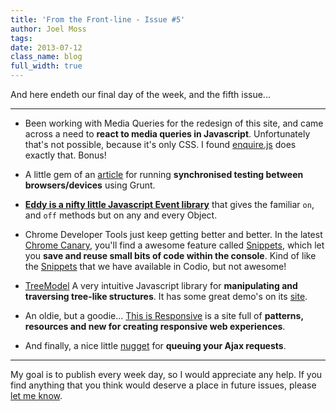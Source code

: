 ```yaml
---
title: 'From the Front-line - Issue #5'
author: Joel Moss
tags:
date: 2013-07-12
class_name: blog
full_width: true
---
```


And here endeth our final day of the week, and the fifth issue...

---

 - Been working with Media Queries for the redesign of this site, and came across a need to **react to media queries in Javascript**. Unfortunately that's not possible, because it's only CSS. I found [enquire.js](http://wicky.nillia.ms/enquire.js/) does exactly that. Bonus!

 - A little gem of an [article](http://blog.mattbailey.co/post/50337824984/grunt-synchronised-testing-between-browsers-devices) for running **synchronised testing between browsers/devices** using Grunt.

 - **[Eddy is a nifty little Javascript Event library](https://github.com/WebReflection/eddy)** that gives the familiar `on`, and `off` methods but on any and every Object.

 - Chrome Developer Tools just keep getting better and better. In the latest [Chrome Canary](https://www.google.com/intl/en/chrome/browser/canary.html), you'll find a awesome feature called [Snippets](https://developers.google.com/chrome-developer-tools/docs/authoring-development-workflow#snippets), which let you **save and reuse small bits of code within the console**. Kind of like the [Snippets](https://codio.com/s/docs/ide/emmet/snippets/) that we have available in Codio, but not awesome!

 - [TreeModel](http://jnuno.com/tree-model-js/) A very intuitive Javascript library for **manipulating and traversing tree-like structures**. It has some great demo's on its [site](http://jnuno.com/tree-model-js/).

 - An oldie, but a goodie... [This is Responsive](http://bradfrost.github.io/this-is-responsive/) is a site full of **patterns, resources and new for creating responsive web experiences**.

 - And finally, a nice little [nugget](http://blog.alexmaccaw.com/queuing-ajax-requests) for **queuing your Ajax requests**.

---

My goal is to publish every week day, so I would appreciate any help. If you find anything that you think would deserve a place in future issues, please [let me know](mailto:jmoss@codio.com).